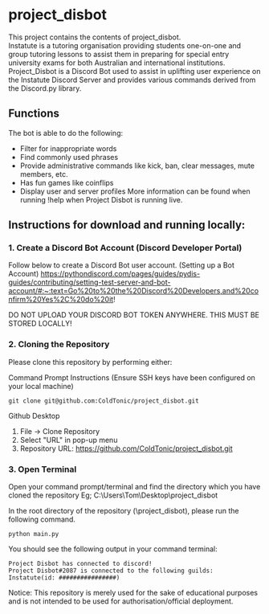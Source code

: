 # project_disbot

This project contains the contents of project_disbot. </br>
Instatute is a tutoring organisation providing students one-on-one and group tutoring lessons to assist them in preparing for special entry university exams for both Australian
and international institutions. Project_Disbot is a Discord Bot used to assist in uplifting user experience on the Instatute Discord Server and provides various commands derived from the Discord.py library.

## Functions
The bot is able to do the following:
 - Filter for inappropriate words
 - Find commonly used phrases
 - Provide administrative commands like kick, ban, clear messages, mute members, etc.
 - Has fun games like coinflips
 - Display user and server profiles
More information can be found when running !help when Project Disbot is running live.

## Instructions for download and running locally:

### 1. Create a Discord Bot Account (Discord Developer Portal)
Follow below to create a Discord Bot user account. (Setting up a Bot Account)
https://pythondiscord.com/pages/guides/pydis-guides/contributing/setting-test-server-and-bot-account/#:~:text=Go%20to%20the%20Discord%20Developers,and%20confirm%20Yes%2C%20do%20it!

DO NOT UPLOAD YOUR DISCORD BOT TOKEN ANYWHERE. THIS MUST BE STORED LOCALLY!

### 2. Cloning the Repository
Please clone this repository by performing either:

Command Prompt Instructions (Ensure SSH keys have been configured on your local machine)
```
git clone git@github.com:ColdTonic/project_disbot.git
```

Github Desktop
1. File -> Clone Repository
2. Select "URL" in pop-up menu
3. Repository URL: https://github.com/ColdTonic/project_disbot.git

### 3. Open Terminal
Open your command prompt/terminal and find the directory which you have cloned the repository
Eg; C:\Users\Tom\Desktop\project_disbot

In the root directory of the repository (\project_disbot), please run the following command.
```
python main.py
```

You should see the following output in your command terminal:
```
Project Disbot has connected to discord!
Project Disbot#2087 is connected to the following guilds:
Instatute(id: ################)
```



Notice: This repository is merely used for the sake of educational purposes and is not intended to be used for authorisation/official deployment.
